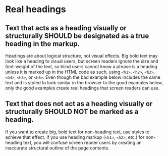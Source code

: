 # Real headings

## Text that acts as a heading visually or structurally SHOULD be designated as a true heading in the markup.

Headings are about logical structure, not visual effects. Big bold text may look like a heading to visual users, but screen readers ignore the size and font-weight of the text, so blind users cannot know a phrase is a heading unless it is marked up in the HTML code as such, using `<h1>`, `<h2>`, `<h3>`, `<h4>`, `<h5>`, or `<h6>`. Even though the bad example below includes the same text and is styled to look similar in the browser to the good examples below, only the good examples create real headings that screen readers can use.

## Text that does not act as a heading visually or structurally SHOULD NOT be marked as a heading.

If you want to create big, bold text for non-heading text, use styles to achieve that effect. If you use heading markup (`<h1>`, `<h2>`, etc.) for non-heading text, you will confuse screen reader users by creating an inaccurate structural outline of the page contents.
